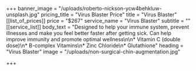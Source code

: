 +++
banner_image = "/uploads/roberto-nickson-ycw4behkluw-unsplash.jpg"
pricing_title = "Virus Blaster Price"
title = "Virus Blaster"
[[list_of_prices]]
price = "$267"
service_name = "Virus Blaster"
subtitle = ""
[[service_list]]
body_text = "Designed to help your immune system, prevent illnesses and make you feel better faster after getting sick. Can help improve immunity and promote optimal wellness\n\n* Vitamin C (double dose)\n* B-complex Vitamins\n* Zinc Chloride\n* Glutathione"
heading = "Virus Blaster"
image = "/uploads/non-surgical-chin-augmentation.jpg"

+++
